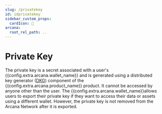 ```yaml
---
slug: /privatekey
id: idprivatekey
sidebar_custom_props:
  cardIcon: 💠
arcana:
  root_rel_path: ..
---
```


# Private Key 

The private key is a secret associated with a user's {{config.extra.arcana.wallet_name}} and is generated using a distributed key generator ([DKG]({{page.meta.arcana.root_rel_path}}/concepts/dkg/index.md)) component of the {{config.extra.arcana.product_name}} product. It cannot be accessed by anyone other than the user. The {{config.extra.arcana.wallet_name}}allows users to export their private key if they want to access their data or assets using a different wallet. However, the private key is not removed from the Arcana Network after it is exported.
